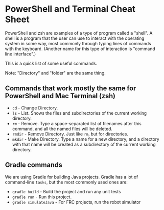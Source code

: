 # PowerShell and Terminal Cheat Sheet

PowerShell and zsh are examples of a type of program called a "shell".
A shell is a program that the user can use to interact with the operating system
in some way, most commonly through typing lines of commands with the keyboard.
(Another name for this type of interaction is "command line interface".)

This is a quick list of some useful commands.

Note: "Directory" and "folder" are the same thing.

## Commands that work mostly the same for PowerShell and Mac Terminal (zsh)

- `cd` - Change Directory.
- `ls` - List. Shows the files and subdirectories of the current working directory.
- `rm` - Remove. Type a space-separated list of filenames after this command, and all the named files will be deleted.
- `rmdir` - Remove Directory. Just like `rm`, but for directories.
- `mkdir` - Make Directory. Type a name for a new directory, and a directory with that name will be created as a subdirectory of the current working directory.

## Gradle commands

We are using Gradle for building Java projects. Gradle has a lot of command-line `tasks`, but the most commonly used ones are:

- `gradle build` - Build the project and run any unit tests
- `gradle run` - Run this project.
- `gradle simulateJava` - For FRC projects, run the robot simulator

